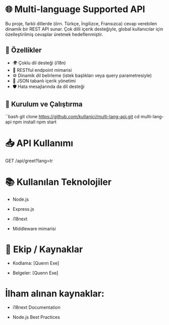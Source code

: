 # 🌐 Multi-language Supported API

Bu proje, farklı dillerde (örn. Türkçe, İngilizce, Fransızca) cevap verebilen dinamik bir REST API sunar. Çok dilli içerik desteğiyle, global kullanıcılar için özelleştirilmiş cevaplar üretmek hedeflenmiştir.

## 🚀 Özellikler

- 🌍 Çoklu dil desteği (i18n)
- 📡 RESTful endpoint mimarisi
- ⚙️ Dinamik dil belirleme (istek başlıkları veya query parametresiyle)
- 🔄 JSON tabanlı içerik yönetimi
- 🛡️ Hata mesajlarında da dil desteği


## 🧪 Kurulum ve Çalıştırma

``bash
git clone https://github.com/kullanici/multi-lang-api.git
cd multi-lang-api
npm install
npm start


# 📥 API Kullanımı

GET /api/greet?lang=tr

# 📚 Kullanılan Teknolojiler
- Node.js

- Express.js

- i18next

- Middleware mimarisi

# 👥 Ekip / Kaynaklar
- Kodlama: [Quenn Exe]

- Belgeler: [Quenn Exe]

# İlham alınan kaynaklar:

- i18next Documentation

- Node.js Best Practices

